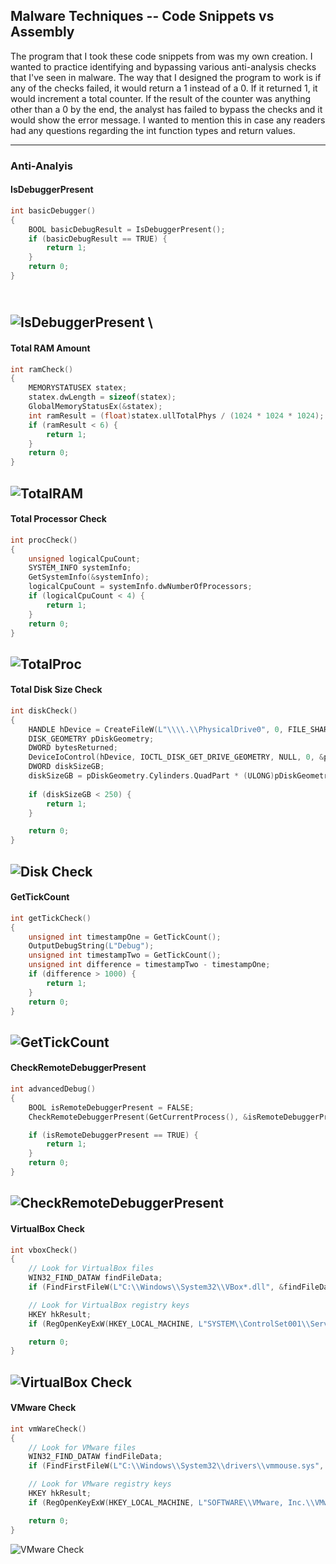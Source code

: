 ## Malware Techniques -- Code Snippets vs Assembly
The program that I took these code snippets from was my own creation. I wanted to practice identifying and bypassing various anti-analysis checks that I've seen in malware. The way that I designed the program to work is if any of the checks failed, it would return a 1 instead of a 0. If it returned 1, it would increment a total counter. If the result of the counter was anything other than a 0 by the end, the analyst has failed to bypass the checks and it would show the error message. I wanted to mention this in case any readers had any questions regarding the int function types and return values.

---

### Anti-Analyis

#### IsDebuggerPresent
```C++
int basicDebugger()
{
	BOOL basicDebugResult = IsDebuggerPresent();
	if (basicDebugResult == TRUE) {
		return 1;
	}
	return 0;
}
```
\
![IsDebuggerPresent](Pictures/IsDebuggerPresent.png)
\
---

#### Total RAM Amount
```C++
int ramCheck()
{
	MEMORYSTATUSEX statex;
	statex.dwLength = sizeof(statex);
	GlobalMemoryStatusEx(&statex);
	int ramResult = (float)statex.ullTotalPhys / (1024 * 1024 * 1024);
	if (ramResult < 6) {
		return 1;
	}
	return 0;
}
```
![TotalRAM](Pictures/ramCheck.png)
---

#### Total Processor Check
```C++
int procCheck()
{
	unsigned logicalCpuCount;
	SYSTEM_INFO systemInfo;
	GetSystemInfo(&systemInfo);
	logicalCpuCount = systemInfo.dwNumberOfProcessors;
	if (logicalCpuCount < 4) {
		return 1;
	}
	return 0;
}
```
![TotalProc](Pictures/procCheck.png)
---

#### Total Disk Size Check
```C++
int diskCheck()
{
	HANDLE hDevice = CreateFileW(L"\\\\.\\PhysicalDrive0", 0, FILE_SHARE_READ | FILE_SHARE_WRITE, NULL, OPEN_EXISTING, 0, NULL);
	DISK_GEOMETRY pDiskGeometry;
	DWORD bytesReturned;
	DeviceIoControl(hDevice, IOCTL_DISK_GET_DRIVE_GEOMETRY, NULL, 0, &pDiskGeometry, sizeof(pDiskGeometry), &bytesReturned, (LPOVERLAPPED)NULL);
	DWORD diskSizeGB;
	diskSizeGB = pDiskGeometry.Cylinders.QuadPart * (ULONG)pDiskGeometry.TracksPerCylinder * (ULONG)pDiskGeometry.SectorsPerTrack * (ULONG)pDiskGeometry.BytesPerSector / 1024 / 1024 / 1024;
	
	if (diskSizeGB < 250) {
		return 1;
	}

	return 0;
}
```
![Disk Check](Pictures/diskCheck.png)
---

#### GetTickCount
```C++
int getTickCheck()
{
	unsigned int timestampOne = GetTickCount();
	OutputDebugString(L"Debug");
	unsigned int timestampTwo = GetTickCount();
	unsigned int difference = timestampTwo - timestampOne;
	if (difference > 1000) {
		return 1;
	}
	return 0;
}
```
![GetTickCount](Pictures/GetTickCount.png)
---

#### CheckRemoteDebuggerPresent
```C++
int advancedDebug()
{
	BOOL isRemoteDebuggerPresent = FALSE;
	CheckRemoteDebuggerPresent(GetCurrentProcess(), &isRemoteDebuggerPresent);

	if (isRemoteDebuggerPresent == TRUE) {
		return 1;
	}
	return 0;
}
```
![CheckRemoteDebuggerPresent](Pictures/CheckRemoteDebuggerPresent.png)
---

#### VirtualBox Check
```C++
int vboxCheck()
{
	// Look for VirtualBox files
	WIN32_FIND_DATAW findFileData;
	if (FindFirstFileW(L"C:\\Windows\\System32\\VBox*.dll", &findFileData) != INVALID_HANDLE_VALUE) return 1;

	// Look for VirtualBox registry keys
	HKEY hkResult;
	if (RegOpenKeyExW(HKEY_LOCAL_MACHINE, L"SYSTEM\\ControlSet001\\Services\\VBoxSF", 0, KEY_QUERY_VALUE, &hkResult) == ERROR_SUCCESS) return 1;

	return 0;
}
```
![VirtualBox Check](Pictures/vboxCheck.png)
---

#### VMware Check
```C++
int vmWareCheck()
{
	// Look for VMware files
	WIN32_FIND_DATAW findFileData;
	if (FindFirstFileW(L"C:\\Windows\\System32\\drivers\\vmmouse.sys", &findFileData) != INVALID_HANDLE_VALUE) return 1;

	// Look for VMware registry keys
	HKEY hkResult;
	if (RegOpenKeyExW(HKEY_LOCAL_MACHINE, L"SOFTWARE\\VMware, Inc.\\VMware Tools", 0, KEY_QUERY_VALUE, &hkResult) == ERROR_SUCCESS) return 1;

	return 0;
}
```
![VMware Check](Pictures/vmwareCheck.png)
